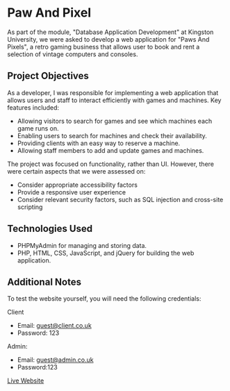 ﻿# Paw And Pixel

As part of the module, "Database Application Development" at Kingston University, we were asked to develop a web application for "Paws And Pixels", a retro gaming business that allows user to book and rent a selection of vintage computers and consoles.

## Project Objectives

As a developer, I was responsible for implementing a web application that allows users and staff to interact efficiently with games and machines. Key features included:

- Allowing visitors to search for games and see which machines each game runs on.
- Enabling users to search for machines and check their availability.
- Providing clients with an easy way to reserve a machine.
- Allowing staff members to add and update games and machines.

The project was focused on functionality, rather than UI. However, there were certain aspects that we were assessed on:

- Consider appropriate accessibility factors
- Provide a responsive user experience
- Consider relevant security factors, such as SQL injection and cross-site scripting

## Technologies Used

- PHPMyAdmin for managing and storing data.
- PHP, HTML, CSS, JavaScript, and jQuery for building the web application.

## Additional Notes

To test the website yourself, you will need the following credentials:

Client

- Email: guest@client.co.uk
- Password: 123

Admin:

- Email: guest@admin.co.uk
- Password:123

[Live Website](https://kunet.uk/k2321719/pawandpixel/controller/home.php)

